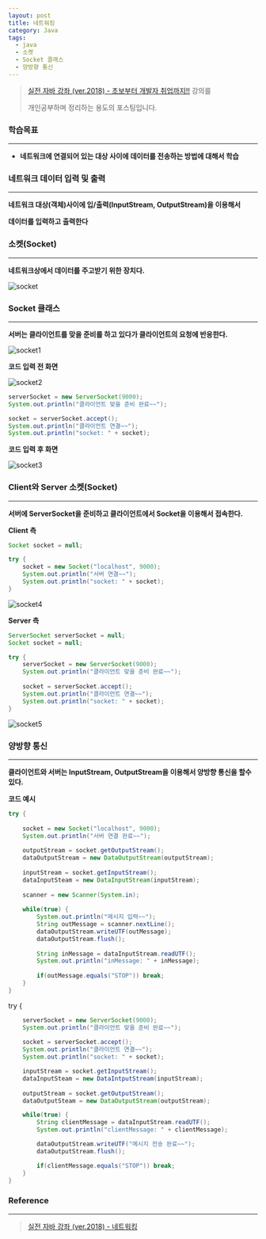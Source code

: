 ```yaml
---
layout: post
title: 네트워킹
category: Java
tags:
  - java
  - 소켓
  - Socket 클래스
  - 양방향 통신
---
```




> [실전 자바 강좌 (ver.2018) - 초보부터 개발자 취업까지!!](https://www.inflearn.com/course/%EC%8B%A4%EC%A0%84-%EC%9E%90%EB%B0%94_java-renew/) 강의를
>
> 개인공부하며 정리하는 용도의 포스팅입니다.



### 학습목표

---

- **네트워크에 연결되어 있는 대상 사이에 데이터를 전송하는 방법에 대해서 학습**



### 네트워크 데이터 입력 및 출력

---

**네트워크 대상(객체)사이에 입/출력(InputStream, OutputStream)을 이용해서**

**데이터를 입력하고 출력한다**



### 소켓(Socket)

---

**네트워크상에서 데이터를 주고받기 위한 장치다.**

![socket](/assets/Java/socket.png)





### Socket 클래스

------

**서버는 클라이언트를 맞을 준비를 하고 있다가 클라이언트의 요청에 반응한다.**

![socket1](/assets/Java/socket1.png)



**코드 입력 전 화면**

![socket2](/assets/Java/socket2.png)



```java
serverSocket = new ServerSocket(9000);
System.out.println("클라이언트 맞을 준비 완료~~");

socket = serverSocket.accept();
System.out.println("클라이언트 연결~~");
System.out.println("socket: " + socket);
```



**코드 입력 후 화면**

![socket3](/assets/Java/socket3.png)



### Client와 Server 소켓(Socket)

------

**서버에 ServerSocket을 준비하고 클라이언트에서 Socket을 이용해서 접속한다.**



**Client 측**

```java
Socket socket = null;

try {
    socket = new Socket("localhost", 9000);
    System.out.println("서버 연결~~");
    System.out.println("socket: " + socket);
}
```



![socket4](/assets/Java/socket4.png)



**Server 측**

```java
ServerSocket serverSocket = null;
Socket socket = null;

try {
    serverSocket = new ServerSocket(9000);
    System.out.println("클라이언트 맞을 준비 완료~~");
    
    socket = serverSocket.accept();
    System.out.println("클라이언트 연결~~");
    System.out.println("socket: " + socket);
}
```

![socket5](/assets/Java/socket5.png)



### 양방향 통신

------

**클라이언트와 서버는 InputStream, OutputStream을 이용해서 양방향 통신을 할수 있다.**



**코드 예시**

```java
try {
    
    socket = new Socket("localhost", 9000);
    System.out.println("서버 연결 완료~~");
    
    outputStream = socket.getOutputStream();
    dataOutputStream = new DataOutputStream(outputStream);
    
    inputStream = socket.getInputStream();
    dataInputSteam = new DataInputStream(inputStream);
    
    scanner = new Scanner(System.in);
    
    while(true) {
        System.out.println("메시지 입력~~");
        String outMessage = scanner.nextLine();
        dataOutputStream.writeUTF(outMessage);
        dataOutputStream.flush();
        
        String inMessage = dataInputStream.readUTF();
        System.out.println("inMessage: " + inMessage);
        
        if(outMessage.equals("STOP")) break;
    }
}
```



try {
```java
    serverSocket = new ServerSocket(9000);
    System.out.println("클라이언트 맞을 준비 완료~~");
    
    socket = serverSocket.accept();
    System.out.println("클라이언트 연결~~");
    System.out.println("socket: " + socket);

    inputStream = socket.getInputStream();
    dataInputSteam = new DataIntputStream(inputStream);
    
    outputStream = socket.getOutputStream();
    dataOutputSteam = new DataOutputStream(outputStream);

    while(true) {
        String clientMessage = dataInputStream.readUTF();
        System.out.println("clientMessage: " + clientMessage);

        dataOutputStream.writeUTF("메시지 전송 완료~~");
        dataOutputStream.flush();

        if(clientMessage.equals("STOP")) break;
    }
}
```




### Reference

---

> [실전 자바 강좌 (ver.2018) - 네트워킹](https://www.inflearn.com/course/%EC%8B%A4%EC%A0%84-%EC%9E%90%EB%B0%94_java-renew/lecture/13707)

